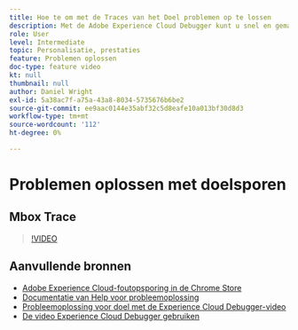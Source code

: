 ```yaml
---
title: Hoe te om met de Traces van het Doel problemen op te lossen
description: Met de Adobe Experience Cloud Debugger kunt u snel en gemakkelijk uw doelimplementatie begrijpen. Leer hoe u zich in de Experience Cloud verifieert en het krachtige hulpmiddel Doelsporen gebruikt om uw activiteit en publiekskwalificaties evenals uw bezoekersprofiel te inspecteren.
role: User
level: Intermediate
topic: Personalisatie, prestaties
feature: Problemen oplossen
doc-type: feature video
kt: null
thumbnail: null
author: Daniel Wright
exl-id: 5a38ac7f-a75a-43a8-8034-5735676b6be2
source-git-commit: ee9aac0144e35abf32c5d8eafe10a013bf30d8d3
workflow-type: tm+mt
source-wordcount: '112'
ht-degree: 0%

---
```


# Problemen oplossen met doelsporen

## Mbox Trace

>[!VIDEO](https://video.tv.adobe.com/v/23113/?quality=12)

## Aanvullende bronnen

* [Adobe Experience Cloud-foutopsporing in de Chrome Store](https://chrome.google.com/webstore/detail/adobe-experience-cloud-de/ocdmogmohccmeicdhlhhgepeaijenapj)
* [Documentatie van Help voor probleemoplossing](https://docs.adobe.com/content/help/en/target/using/troubleshoot/troubleshooting-target.html)
* [Probleemoplossing voor doel met de Experience Cloud Debugger-video](troubleshoot-with-the-experience-cloud-debugger.md)
* [De video Experience Cloud Debugger gebruiken](https://docs.adobe.com/content/help/en/core-services-learn/tutorials/debugger/use-the-experience-cloud-debugger.html)
